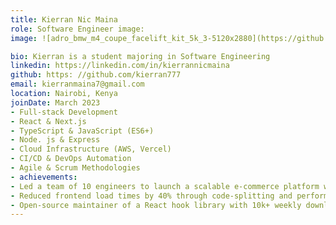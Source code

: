 ```yaml
---
title: Kierran Nic Maina
role: Software Engineer image: 
image: ![adro_bmw_m4_coupe_facelift_kit_5k_3-5120x2880](https://github.com/user-attachments/assets/2494b767-078d-4da7-a469-a3407f198159)

bio: Kierran is a student majoring in Software Engineering
linkedin: https://linkedin.com/in/kierrannicmaina
github: https: //github.com/kierran777
email: kierranmaina7@gmail.com
location: Nairobi, Kenya
joinDate: March 2023
- Full-stack Development
- React & Next.js
- TypeScript & JavaScript (ES6+)
- Node. js & Express
- Cloud Infrastructure (AWS, Vercel)
- CI/CD & DevOps Automation
- Agile & Scrum Methodologies
- achievements:
- Led a team of 10 engineers to launch a scalable e-commerce platform with 1M+ users
- Reduced frontend load times by 40% through code-splitting and performance optimization
- Open-source maintainer of a React hook library with 10k+ weekly downloads
---
```


